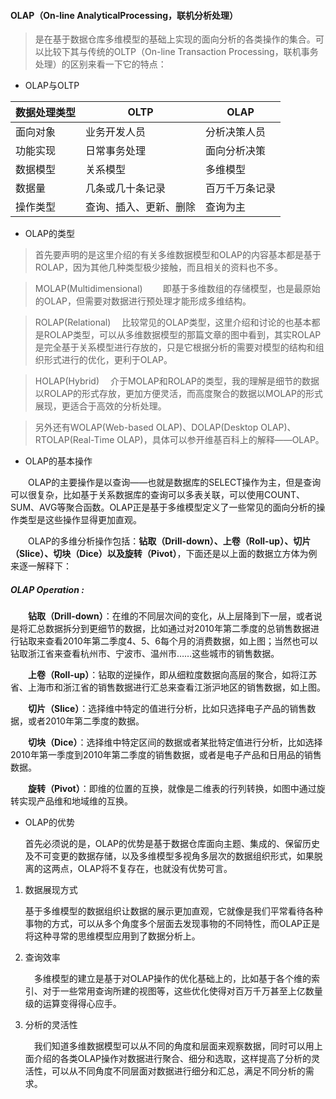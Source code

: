 #### OLAP（On-line AnalyticalProcessing，联机分析处理）
> 是在基于数据仓库多维模型的基础上实现的面向分析的各类操作的集合。可以比较下其与传统的OLTP（On-line Transaction Processing，联机事务处理）的区别来看一下它的特点：

* OLAP与OLTP

数据处理类型 | OLTP| OLAP
---|---|---
面向对象 | 业务开发人员| 分析决策人员
功能实现 | 日常事务处理| 面向分析决策
数据模型 |  关系模型| 多维模型
数据量 | 几条或几十条记录| 百万千万条记录
操作类型 |查询、插入、更新、删除| 查询为主


		
* OLAP的类型
　　
> 首先要声明的是这里介绍的有关多维数据模型和OLAP的内容基本都是基于ROLAP，因为其他几种类型极少接触，而且相关的资料也不多。

> MOLAP(Multidimensional)
　　即基于多维数组的存储模型，也是最原始的OLAP，但需要对数据进行预处理才能形成多维结构。

> ROLAP(Relational)
　比较常见的OLAP类型，这里介绍和讨论的也基本都是ROLAP类型，可以从多维数据模型的那篇文章的图中看到，其实ROLAP是完全基于关系模型进行存放的，只是它根据分析的需要对模型的结构和组织形式进行的优化，更利于OLAP。

> HOLAP(Hybrid)
　介于MOLAP和ROLAP的类型，我的理解是细节的数据以ROLAP的形式存放，更加方便灵活，而高度聚合的数据以MOLAP的形式展现，更适合于高效的分析处理。

> 另外还有WOLAP(Web-based OLAP)、DOLAP(Desktop OLAP)、RTOLAP(Real-Time OLAP)，具体可以参开维基百科上的解释——OLAP。

* OLAP的基本操作

　　OLAP的主要操作是以查询——也就是数据库的SELECT操作为主，但是查询可以很复杂，比如基于关系数据库的查询可以多表关联，可以使用COUNT、SUM、AVG等聚合函数。OLAP正是基于多维模型定义了一些常见的面向分析的操作类型是这些操作显得更加直观。

　　OLAP的多维分析操作包括：**钻取（Drill-down）、上卷（Roll-up）、切片（Slice）、切块（Dice）以及旋转（Pivot）**，下面还是以上面的数据立方体为例来逐一解释下：

##### OLAP Operation : 

　　**钻取（Drill-down）**：在维的不同层次间的变化，从上层降到下一层，或者说是将汇总数据拆分到更细节的数据，比如通过对2010年第二季度的总销售数据进行钻取来查看2010年第二季度4、5、6每个月的消费数据，如上图；当然也可以钻取浙江省来查看杭州市、宁波市、温州市……这些城市的销售数据。

　　**上卷（Roll-up）**：钻取的逆操作，即从细粒度数据向高层的聚合，如将江苏省、上海市和浙江省的销售数据进行汇总来查看江浙沪地区的销售数据，如上图。

　　**切片（Slice）**：选择维中特定的值进行分析，比如只选择电子产品的销售数据，或者2010年第二季度的数据。

　　**切块（Dice）**：选择维中特定区间的数据或者某批特定值进行分析，比如选择2010年第一季度到2010年第二季度的销售数据，或者是电子产品和日用品的销售数据。

　　**旋转（Pivot）**：即维的位置的互换，就像是二维表的行列转换，如图中通过旋转实现产品维和地域维的互换。

* OLAP的优势
　　

    首先必须说的是，OLAP的优势是基于数据仓库面向主题、集成的、保留历史及不可变更的数据存储，以及多维模型多视角多层次的数据组织形式，如果脱离的这两点，OLAP将不复存在，也就没有优势可言。

1. 数据展现方式
　　

    基于多维模型的数据组织让数据的展示更加直观，它就像是我们平常看待各种事物的方式，可以从多个角度多个层面去发现事物的不同特性，而OLAP正是将这种寻常的思维模型应用到了数据分析上。

2. 查询效率
　

    　多维模型的建立是基于对OLAP操作的优化基础上的，比如基于各个维的索引、对于一些常用查询所建的视图等，这些优化使得对百万千万甚至上亿数量级的运算变得得心应手。

3. 分析的灵活性
　

    　我们知道多维数据模型可以从不同的角度和层面来观察数据，同时可以用上面介绍的各类OLAP操作对数据进行聚合、细分和选取，这样提高了分析的灵活性，可以从不同角度不同层面对数据进行细分和汇总，满足不同分析的需求。


